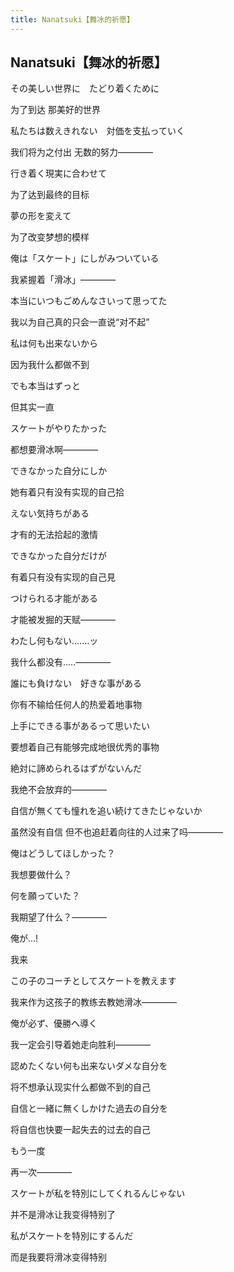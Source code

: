 ```yaml
---
title: Nanatsuki【舞冰的祈愿】
---
```


## Nanatsuki【舞冰的祈愿】

その美しい世界に　たどり着くために

为了到达 那美好的世界

私たちは数えきれない　対価を支払っていく

我们将为之付出 无数的努力————

行き着く現実に合わせて

为了达到最终的目标

夢の形を変えて

为了改变梦想的模样

俺は「スケート」にしがみついている

我紧握着「滑冰」————

本当にいつもごめんなさいって思ってた

我以为自己真的只会一直说“对不起”

私は何も出来ないから

因为我什么都做不到

でも本当はずっと

但其实一直

スケートがやりたかった

都想要滑冰啊————

できなかった自分にしか

她有着只有没有实现的自己拾

えない気持ちがある

才有的无法拾起的激情

できなかった自分だけが

有着只有没有实现的自己見

つけられる才能がある

才能被发掘的天赋————

わたし何もない…....ッ

我什么都没有.....————

誰にも負けない　好きな事がある

你有不输给任何人的热爱着地事物

上手にできる事があるって思いたい

要想着自己有能够完成地很优秀的事物

絶対に諦められるはずがないんだ

我绝不会放弃的————

自信が無くても憧れを追い続けてきたじゃないか

虽然没有自信 但不也追赶着向往的人过来了吗————

俺はどうしてほしかった？

我想要做什么？

何を願っていた？

我期望了什么？————

俺が...!

我来

この子のコーチとしてスケートを教えます

我来作为这孩子的教练去教她滑冰————

俺が必ず、優勝へ導く

我一定会引导着她走向胜利————

認めたくない何も出来ないダメな自分を

将不想承认现实什么都做不到的自己

自信と一緒に無くしかけた過去の自分を

将自信也快要一起失去的过去的自己

もう一度

再一次————

スケートが私を特別にしてくれるんじゃない

并不是滑冰让我变得特别了

私がスケートを特別にするんだ

而是我要将滑冰变得特别